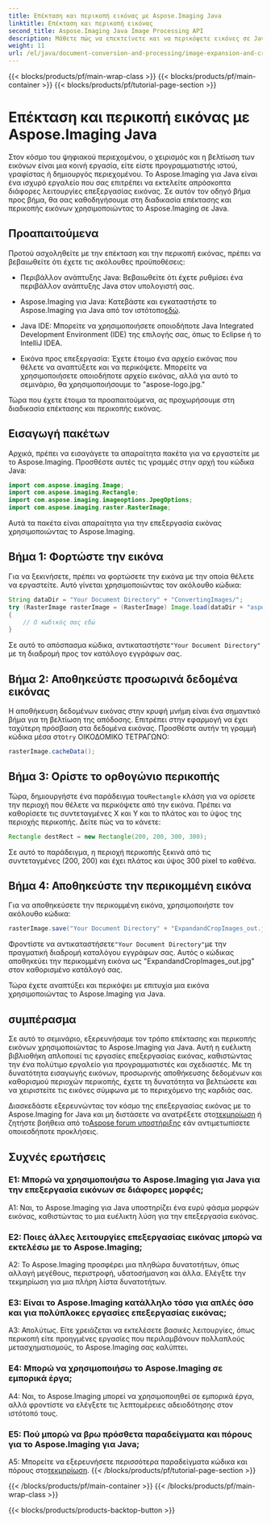 ```yaml
---
title: Επέκταση και περικοπή εικόνας με Aspose.Imaging Java
linktitle: Επέκταση και περικοπή εικόνας
second_title: Aspose.Imaging Java Image Processing API
description: Μάθετε πώς να επεκτείνετε και να περικόψετε εικόνες σε Java χρησιμοποιώντας το Aspose.Imaging. Βελτιώστε τις δεξιότητές σας στην επεξεργασία εικόνας με αυτόν τον οδηγό βήμα προς βήμα.
weight: 11
url: /el/java/document-conversion-and-processing/image-expansion-and-cropping/
---
```


{{< blocks/products/pf/main-wrap-class >}}
{{< blocks/products/pf/main-container >}}
{{< blocks/products/pf/tutorial-page-section >}}

# Επέκταση και περικοπή εικόνας με Aspose.Imaging Java

Στον κόσμο του ψηφιακού περιεχομένου, ο χειρισμός και η βελτίωση των εικόνων είναι μια κοινή εργασία, είτε είστε προγραμματιστής ιστού, γραφίστας ή δημιουργός περιεχομένου. Το Aspose.Imaging για Java είναι ένα ισχυρό εργαλείο που σας επιτρέπει να εκτελείτε απρόσκοπτα διάφορες λειτουργίες επεξεργασίας εικόνας. Σε αυτόν τον οδηγό βήμα προς βήμα, θα σας καθοδηγήσουμε στη διαδικασία επέκτασης και περικοπής εικόνων χρησιμοποιώντας το Aspose.Imaging σε Java.

## Προαπαιτούμενα

Προτού ασχοληθείτε με την επέκταση και την περικοπή εικόνας, πρέπει να βεβαιωθείτε ότι έχετε τις ακόλουθες προϋποθέσεις:

- Περιβάλλον ανάπτυξης Java: Βεβαιωθείτε ότι έχετε ρυθμίσει ένα περιβάλλον ανάπτυξης Java στον υπολογιστή σας.

-  Aspose.Imaging για Java: Κατεβάστε και εγκαταστήστε το Aspose.Imaging για Java από τον ιστότοπο[εδώ](https://releases.aspose.com/imaging/java/).

- Java IDE: Μπορείτε να χρησιμοποιήσετε οποιοδήποτε Java Integrated Development Environment (IDE) της επιλογής σας, όπως το Eclipse ή το IntelliJ IDEA.

- Εικόνα προς επεξεργασία: Έχετε έτοιμο ένα αρχείο εικόνας που θέλετε να αναπτύξετε και να περικόψετε. Μπορείτε να χρησιμοποιήσετε οποιοδήποτε αρχείο εικόνας, αλλά για αυτό το σεμινάριο, θα χρησιμοποιήσουμε το "aspose-logo.jpg."

Τώρα που έχετε έτοιμα τα προαπαιτούμενα, ας προχωρήσουμε στη διαδικασία επέκτασης και περικοπής εικόνας.

## Εισαγωγή πακέτων

Αρχικά, πρέπει να εισαγάγετε τα απαραίτητα πακέτα για να εργαστείτε με το Aspose.Imaging. Προσθέστε αυτές τις γραμμές στην αρχή του κώδικα Java:

```java
import com.aspose.imaging.Image;
import com.aspose.imaging.Rectangle;
import com.aspose.imaging.imageoptions.JpegOptions;
import com.aspose.imaging.raster.RasterImage;
```

Αυτά τα πακέτα είναι απαραίτητα για την επεξεργασία εικόνας χρησιμοποιώντας το Aspose.Imaging.

## Βήμα 1: Φορτώστε την εικόνα

Για να ξεκινήσετε, πρέπει να φορτώσετε την εικόνα με την οποία θέλετε να εργαστείτε. Αυτό γίνεται χρησιμοποιώντας τον ακόλουθο κώδικα:

```java
String dataDir = "Your Document Directory" + "ConvertingImages/";
try (RasterImage rasterImage = (RasterImage) Image.load(dataDir + "aspose-logo.jpg"))
{
    // Ο κωδικός σας εδώ
}
```

 Σε αυτό το απόσπασμα κώδικα, αντικαταστήστε`"Your Document Directory"` με τη διαδρομή προς τον κατάλογο εγγράφων σας.

## Βήμα 2: Αποθηκεύστε προσωρινά δεδομένα εικόνας

 Η αποθήκευση δεδομένων εικόνας στην κρυφή μνήμη είναι ένα σημαντικό βήμα για τη βελτίωση της απόδοσης. Επιτρέπει στην εφαρμογή να έχει ταχύτερη πρόσβαση στα δεδομένα εικόνας. Προσθέστε αυτήν τη γραμμή κώδικα μέσα στο`try` ΟΙΚΟΔΟΜΙΚΟ ΤΕΤΡΑΓΩΝΟ:

```java
rasterImage.cacheData();
```

## Βήμα 3: Ορίστε το ορθογώνιο περικοπής

 Τώρα, δημιουργήστε ένα παράδειγμα του`Rectangle` κλάση για να ορίσετε την περιοχή που θέλετε να περικόψετε από την εικόνα. Πρέπει να καθορίσετε τις συντεταγμένες X και Y και το πλάτος και το ύψος της περιοχής περικοπής. Δείτε πώς να το κάνετε:

```java
Rectangle destRect = new Rectangle(200, 200, 300, 300);
```

Σε αυτό το παράδειγμα, η περιοχή περικοπής ξεκινά από τις συντεταγμένες (200, 200) και έχει πλάτος και ύψος 300 pixel το καθένα.

## Βήμα 4: Αποθηκεύστε την περικομμένη εικόνα

Για να αποθηκεύσετε την περικομμένη εικόνα, χρησιμοποιήστε τον ακόλουθο κώδικα:

```java
rasterImage.save("Your Document Directory" + "ExpandandCropImages_out.jpg", new JpegOptions(), destRect);
```

 Φροντίστε να αντικαταστήσετε`"Your Document Directory"`με την πραγματική διαδρομή καταλόγου εγγράφων σας. Αυτός ο κώδικας αποθηκεύει την περικομμένη εικόνα ως "ExpandandCropImages_out.jpg" στον καθορισμένο κατάλογό σας.

Τώρα έχετε αναπτύξει και περικόψει με επιτυχία μια εικόνα χρησιμοποιώντας το Aspose.Imaging για Java.

## συμπέρασμα

Σε αυτό το σεμινάριο, εξερευνήσαμε τον τρόπο επέκτασης και περικοπής εικόνων χρησιμοποιώντας το Aspose.Imaging για Java. Αυτή η ευέλικτη βιβλιοθήκη απλοποιεί τις εργασίες επεξεργασίας εικόνας, καθιστώντας την ένα πολύτιμο εργαλείο για προγραμματιστές και σχεδιαστές. Με τη δυνατότητα εισαγωγής εικόνων, προσωρινής αποθήκευσης δεδομένων και καθορισμού περιοχών περικοπής, έχετε τη δυνατότητα να βελτιώσετε και να χειριστείτε τις εικόνες σύμφωνα με το περιεχόμενο της καρδιάς σας.

 Διασκεδάστε εξερευνώντας τον κόσμο της επεξεργασίας εικόνας με το Aspose.Imaging for Java και μη διστάσετε να ανατρέξετε στο[τεκμηρίωση](https://reference.aspose.com/imaging/java/) ή ζητήστε βοήθεια από το[Aspose forum υποστήριξης](https://forum.aspose.com/) εάν αντιμετωπίσετε οποιεσδήποτε προκλήσεις.

## Συχνές ερωτήσεις

### Ε1: Μπορώ να χρησιμοποιήσω το Aspose.Imaging για Java για την επεξεργασία εικόνων σε διάφορες μορφές;

A1: Ναι, το Aspose.Imaging για Java υποστηρίζει ένα ευρύ φάσμα μορφών εικόνας, καθιστώντας το μια ευέλικτη λύση για την επεξεργασία εικόνας.

### Ε2: Ποιες άλλες λειτουργίες επεξεργασίας εικόνας μπορώ να εκτελέσω με το Aspose.Imaging;

A2: Το Aspose.Imaging προσφέρει μια πληθώρα δυνατοτήτων, όπως αλλαγή μεγέθους, περιστροφή, υδατοσήμανση και άλλα. Ελέγξτε την τεκμηρίωση για μια πλήρη λίστα δυνατοτήτων.

### Ε3: Είναι το Aspose.Imaging κατάλληλο τόσο για απλές όσο και για πολύπλοκες εργασίες επεξεργασίας εικόνας;

Α3: Απολύτως. Είτε χρειάζεται να εκτελέσετε βασικές λειτουργίες, όπως περικοπή είτε προηγμένες εργασίες που περιλαμβάνουν πολλαπλούς μετασχηματισμούς, το Aspose.Imaging σας καλύπτει.

### Ε4: Μπορώ να χρησιμοποιήσω το Aspose.Imaging σε εμπορικά έργα;

A4: Ναι, το Aspose.Imaging μπορεί να χρησιμοποιηθεί σε εμπορικά έργα, αλλά φροντίστε να ελέγξετε τις λεπτομέρειες αδειοδότησης στον ιστότοπό τους.

### Ε5: Πού μπορώ να βρω πρόσθετα παραδείγματα και πόρους για το Aspose.Imaging για Java;

 A5: Μπορείτε να εξερευνήσετε περισσότερα παραδείγματα κώδικα και πόρους στο[τεκμηρίωση](https://reference.aspose.com/imaging/java/).
{{< /blocks/products/pf/tutorial-page-section >}}

{{< /blocks/products/pf/main-container >}}
{{< /blocks/products/pf/main-wrap-class >}}

{{< blocks/products/products-backtop-button >}}
